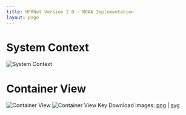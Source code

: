 ```yaml
---
title: HFRNet Version 2.0 - NOAA Implementation
layout: page
---
```


# System Context

![System Context](images/structurizr-1-HFRNetV2p0SystemContext.svg)


# Container View

![Container View](images/structurizr-1-HFRNetV2p0ContainerView.svg)
![Container View Key](images/structurizr-1-HFRNetV2p0ContainerView-key.svg)
Download images: [png](images/structurizr-1-HFRNetV2p0ContainerView.png) | [svg](images/structurizr-1-HFRNetV2p0ContainerView.svg)